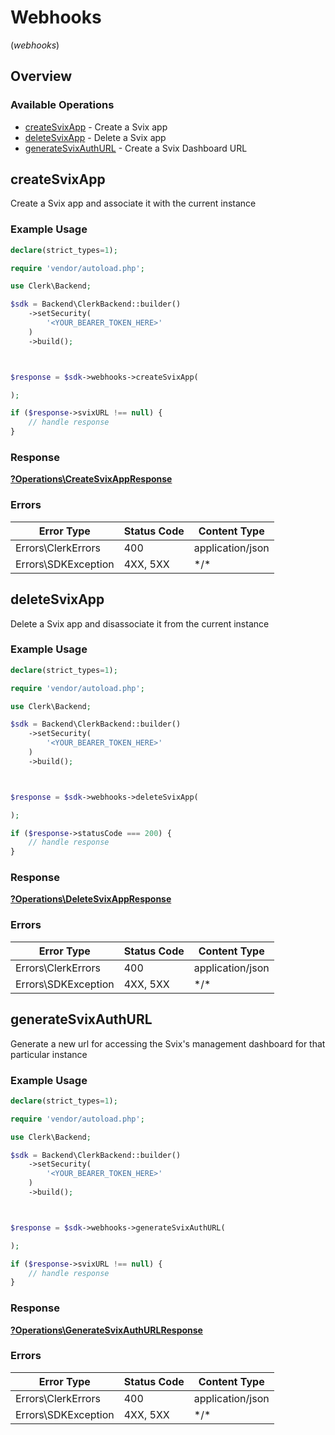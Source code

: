 # Webhooks
(*webhooks*)

## Overview

### Available Operations

* [createSvixApp](#createsvixapp) - Create a Svix app
* [deleteSvixApp](#deletesvixapp) - Delete a Svix app
* [generateSvixAuthURL](#generatesvixauthurl) - Create a Svix Dashboard URL

## createSvixApp

Create a Svix app and associate it with the current instance

### Example Usage

<!-- UsageSnippet language="php" operationID="CreateSvixApp" method="post" path="/webhooks/svix" -->
```php
declare(strict_types=1);

require 'vendor/autoload.php';

use Clerk\Backend;

$sdk = Backend\ClerkBackend::builder()
    ->setSecurity(
        '<YOUR_BEARER_TOKEN_HERE>'
    )
    ->build();



$response = $sdk->webhooks->createSvixApp(

);

if ($response->svixURL !== null) {
    // handle response
}
```

### Response

**[?Operations\CreateSvixAppResponse](../../Models/Operations/CreateSvixAppResponse.md)**

### Errors

| Error Type          | Status Code         | Content Type        |
| ------------------- | ------------------- | ------------------- |
| Errors\ClerkErrors  | 400                 | application/json    |
| Errors\SDKException | 4XX, 5XX            | \*/\*               |

## deleteSvixApp

Delete a Svix app and disassociate it from the current instance

### Example Usage

<!-- UsageSnippet language="php" operationID="DeleteSvixApp" method="delete" path="/webhooks/svix" -->
```php
declare(strict_types=1);

require 'vendor/autoload.php';

use Clerk\Backend;

$sdk = Backend\ClerkBackend::builder()
    ->setSecurity(
        '<YOUR_BEARER_TOKEN_HERE>'
    )
    ->build();



$response = $sdk->webhooks->deleteSvixApp(

);

if ($response->statusCode === 200) {
    // handle response
}
```

### Response

**[?Operations\DeleteSvixAppResponse](../../Models/Operations/DeleteSvixAppResponse.md)**

### Errors

| Error Type          | Status Code         | Content Type        |
| ------------------- | ------------------- | ------------------- |
| Errors\ClerkErrors  | 400                 | application/json    |
| Errors\SDKException | 4XX, 5XX            | \*/\*               |

## generateSvixAuthURL

Generate a new url for accessing the Svix's management dashboard for that particular instance

### Example Usage

<!-- UsageSnippet language="php" operationID="GenerateSvixAuthURL" method="post" path="/webhooks/svix_url" -->
```php
declare(strict_types=1);

require 'vendor/autoload.php';

use Clerk\Backend;

$sdk = Backend\ClerkBackend::builder()
    ->setSecurity(
        '<YOUR_BEARER_TOKEN_HERE>'
    )
    ->build();



$response = $sdk->webhooks->generateSvixAuthURL(

);

if ($response->svixURL !== null) {
    // handle response
}
```

### Response

**[?Operations\GenerateSvixAuthURLResponse](../../Models/Operations/GenerateSvixAuthURLResponse.md)**

### Errors

| Error Type          | Status Code         | Content Type        |
| ------------------- | ------------------- | ------------------- |
| Errors\ClerkErrors  | 400                 | application/json    |
| Errors\SDKException | 4XX, 5XX            | \*/\*               |